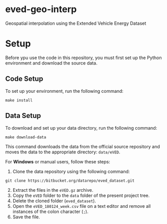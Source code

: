 # eved-geo-interp
Geospatial interpolation using the Extended Vehicle Energy Dataset

# Setup
Before ypu use the code in this repository, you must first set up the Python environment and download the source data.

## Code Setup
To set up your environment, run the following command:
```shell
make install
```
## Data Setup
To download and set up your data directory, run the following command:
```shell
make download-data
```
This command downloads the data from the official source repository and moves the data to the appropriate directory: `data/eVED`.

For **Windows** or manual users, follow these steps:

1. Clone the data repository using the following command:
```
git clone https://bitbucket.org/datarepo/eved_dataset.git
```
2. Extract the files in the `eVED.gz` archive. 
3. Copy the `eVED` folder to the `data` folder of the present project tree. 
4. Delete the cloned folder (`eved_dataset`). 
5. Open the `eVED_180124_week.csv` file on a text editor and remove all instances of the colon character (`;`). 
6. Save the file.
